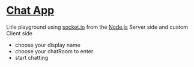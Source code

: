 # [Chat App](https://chat-app-harout.herokuapp.com/)

Litle playground using [socket.io](https://socket.io/) from the [Node.js](https://nodejs.org/) Server side and custom Client side

* choose your display name 
* choose your chatRoom to enter
* start chatting
